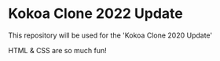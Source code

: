# Kokoa Clone 2022 Update

This repository will be used for the 'Kokoa Clone 2020 Update'

HTML & CSS are so much fun!
